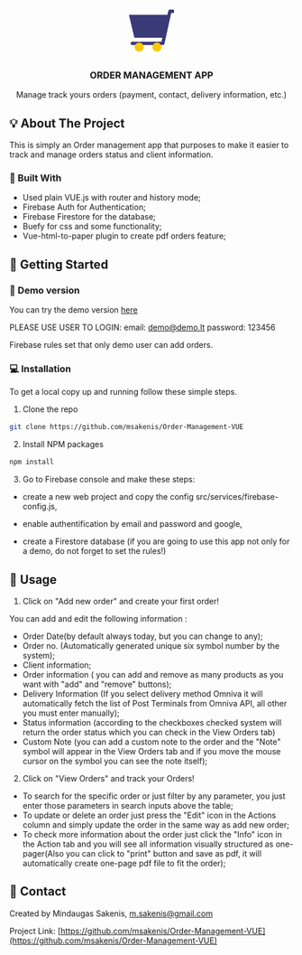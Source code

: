 <br />
<p align="center">
  <a href="https://github.com/msakenis/Order-Management-VUE">
    <img src="src/assets/logo3.png" alt="Logo" width="80" height="80">
  </a>

  <h3 align="center">ORDER MANAGEMENT APP</h3>

  <p align="center">
    Manage track yours orders (payment, contact, delivery information, etc.)
</p>

<!-- ABOUT THE PROJECT -->

## :bulb: About The Project

This is simply an Order management app that purposes to make it easier to track and manage orders status and client information.

### :hammer: Built With

- Used plain VUE.js with router and history mode;
- Firebase Auth for Authentication;
- Firebase Firestore for the database;
- Buefy for css and some functionality;
- Vue-html-to-paper plugin to create pdf orders feature;

<!-- GETTING STARTED -->

## :paperclip: Getting Started

### :mag_right: Demo version

You can try the demo version <a href="https://fir-order-management-6a828.web.app/">here</a>

PLEASE USE USER TO LOGIN:
email: demo@demo.lt
password: 123456

Firebase rules set that only demo user can add orders.

### :computer: Installation

To get a local copy up and running follow these simple steps.

1. Clone the repo

```sh
git clone https://github.com/msakenis/Order-Management-VUE
```

2. Install NPM packages

```sh
npm install
```

3. Go to Firebase console and make these steps:

- create a new web project and copy the config src/services/firebase-config.js,
- enable authentification by email and password and google,
- create a Firestore database (if you are going to use this app not only for a demo, do not forget to set the rules!)

  <!-- USAGE EXAMPLES -->

## :rocket: Usage

1. Click on "Add new order" and create your first order!

You can add and edit the following information :

- Order Date(by default always today, but you can change to any);
- Order no. (Automatically generated unique six symbol number by the system);
- Client information;
- Order information ( you can add and remove as many products as you want with "add" and "remove" buttons);
- Delivery Information (If you select delivery method Omniva it will automatically fetch the list of Post Terminals from Omniva API, all other you must enter manually);
- Status information (according to the checkboxes checked system will return the order status which you can check in the View Orders tab)
- Custom Note (you can add a custom note to the order and the "Note" symbol will appear in the View Orders tab and if you move the mouse cursor on the symbol you can see the note itself);

2. Click on "View Orders" and track your Orders!

- To search for the specific order or just filter by any parameter, you just enter those parameters in search inputs above the table;
- To update or delete an order just press the "Edit" icon in the Actions column and simply update the order in the same way as add new order;
- To check more information about the order just click the "Info" icon in the Action tab and you will see all information visually structured as one-pager(Also you can click to "print" button and save as pdf, it will automatically create one-page pdf file to fit the order);

## :email: Contact

Created by Mindaugas Sakenis, m.sakenis@gmail.com

Project Link: [https://github.com/msakenis/Order-Management-VUE](https://github.com/msakenis/Order-Management-VUE)
